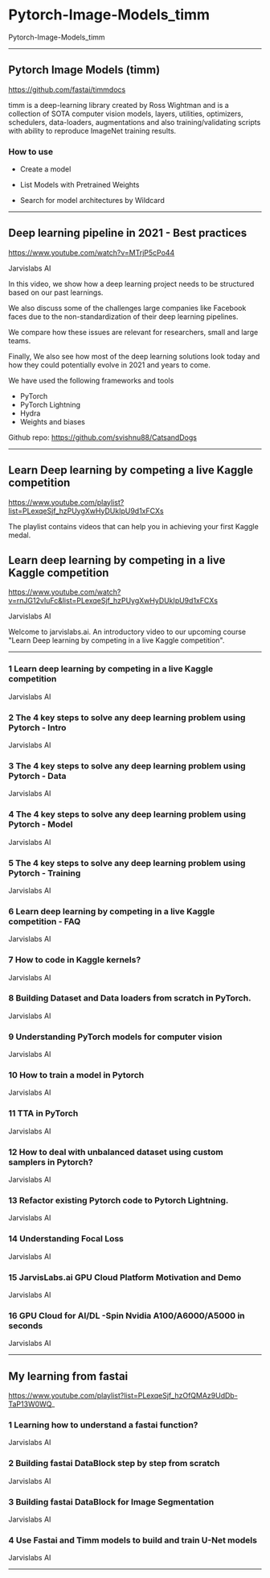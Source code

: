 # Pytorch-Image-Models_timm
Pytorch-Image-Models_timm


-------

## Pytorch Image Models (timm)
https://github.com/fastai/timmdocs

timm is a deep-learning library created by Ross Wightman and is a collection of SOTA computer vision models, layers, utilities, optimizers, schedulers, data-loaders, augmentations and also training/validating scripts with ability to reproduce ImageNet training results.

### How to use

- Create a model

- List Models with Pretrained Weights

- Search for model architectures by Wildcard

-------

## Deep learning pipeline in 2021 - Best practices
https://www.youtube.com/watch?v=MTrjP5cPo44

Jarvislabs AI


In this video, we show how a deep learning project needs to be structured based on our past learnings. 

We also discuss some of the challenges large companies like Facebook faces due to the non-standardization of their deep learning pipelines. 

We compare how these issues are relevant for researchers, small and large teams. 

Finally, We also see how most of the deep learning solutions look today and how they could potentially evolve in 2021 and years to come. 

We have used the following frameworks and tools

- PyTorch 
- PyTorch Lightning
- Hydra
- Weights and biases

Github repo:  https://github.com/svishnu88/CatsandDogs


-------

## Learn Deep learning by competing a live Kaggle competition
https://www.youtube.com/playlist?list=PLexqeSjf_hzPUygXwHyDUkIpU9d1xFCXs

The playlist contains videos that can help you in achieving your first Kaggle medal.


## Learn deep learning by competing in a live Kaggle competition
https://www.youtube.com/watch?v=rnJG12vIuFc&list=PLexqeSjf_hzPUygXwHyDUkIpU9d1xFCXs

Jarvislabs AI


Welcome to jarvislabs.ai. An introductory video to our upcoming course "Learn Deep learning by competing in a live Kaggle competition".

-------

### 1 Learn deep learning by competing in a live Kaggle competition
Jarvislabs AI

### 2 The 4 key steps to solve any deep learning problem using Pytorch - Intro
Jarvislabs AI

### 3 The 4 key steps to solve any deep learning problem using Pytorch - Data
Jarvislabs AI

### 4 The 4 key steps to solve any deep learning problem using Pytorch - Model
Jarvislabs AI

### 5 The 4 key steps to solve any deep learning problem using Pytorch - Training
Jarvislabs AI

### 6 Learn deep learning by competing in a live Kaggle competition - FAQ
Jarvislabs AI

### 7 How to code in Kaggle kernels?
Jarvislabs AI

### 8 Building Dataset and Data loaders from scratch in PyTorch.
Jarvislabs AI

### 9 Understanding PyTorch models for computer vision
Jarvislabs AI

### 10 How to train a model in Pytorch
Jarvislabs AI

### 11 TTA in PyTorch
Jarvislabs AI

### 12 How to deal with unbalanced dataset using custom samplers in Pytorch?
Jarvislabs AI

### 13 Refactor existing Pytorch code to Pytorch Lightning.
Jarvislabs AI

### 14 Understanding Focal Loss
Jarvislabs AI

### 15 JarvisLabs.ai GPU Cloud Platform Motivation and Demo
Jarvislabs AI

### 16 GPU Cloud for AI/DL -Spin Nvidia A100/A6000/A5000 in seconds
Jarvislabs AI


-------

## My learning from fastai
https://www.youtube.com/playlist?list=PLexqeSjf_hzOfQMAz9UdDb-TaP13W0WQ_


### 1 Learning how to understand a fastai function?
Jarvislabs AI

### 2 Building fastai DataBlock step by step from scratch
Jarvislabs AI

### 3 Building fastai DataBlock for Image Segmentation
Jarvislabs AI

### 4 Use Fastai and Timm models to build and train U-Net models
Jarvislabs AI


-------



